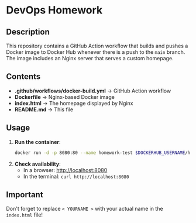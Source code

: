 # DevOps Homework

## Description
This repository contains a GitHub Action workflow that builds and pushes a Docker image to Docker Hub whenever there is a push to the `main` branch. The image includes an Nginx server that serves a custom homepage.

## Contents
- **.github/workflows/docker-build.yml** → GitHub Action workflow
- **Dockerfile** → Nginx-based Docker image
- **index.html** → The homepage displayed by Nginx
- **README.md** → This file

## Usage
1. **Run the container**:
   ```sh
   docker run -d -p 8080:80 --name homework-test $DOCKERHUB_USERNAME/homework:latest
   ```
2. **Check availability**:
   - In a browser: [http://localhost:8080](http://localhost:8080)
   - In the terminal: `curl http://localhost:8080`

## Important
Don't forget to replace `< YOURNAME >` with your actual name in the `index.html` file!